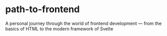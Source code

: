 # path-to-frontend
A personal journey through the world of frontend development — from the basics of HTML to the modern framework of Svelte
